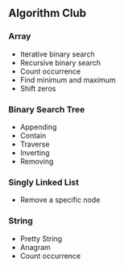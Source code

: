 ## Algorithm Club

### Array
* Iterative binary search
* Recursive binary search
* Count occurrence
* Find minimum and maximum
* Shift zeros

### Binary Search Tree
* Appending
* Contain
* Traverse
* Inverting
* Removing

### Singly Linked List
* Remove a specific node

### String
* Pretty String
* Anagram
* Count occurrence
